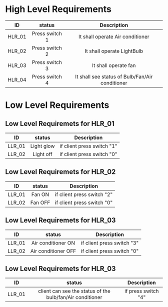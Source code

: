 # High Level Requirements 

|ID|status|Description|
|:----:|:---:|:----:|
|HLR_01|Press switch 1| It shall operate Air conditioner |
|HLR_02|Press switch 2| It shall operate LightBulb|
|HLR_03|Press switch 3| It shall operate fan|
|HLR_04|Press switch 4| It shall see status of Bulb/Fan/Air conditioner |

# Low Level Requirements

## Low Level Requiremets for HLR_01

|ID|status|Description|
|:----:|:---:|:----:|
|LLR_01|Light glow| if client press switch "1"|
|LLR_02|Light off |if client press switch "0" |

## Low Level Requiremets for HLR_02

|ID|status|Description|
|:----:|:---:|:----:|
|LLR_01|Fan ON| if client press switch "2"|
|LLR_02|Fan OFF| if client press switch "0"|

## Low Level Requiremets for HLR_03

|ID|status|Description|
|:----:|:---:|:----:|
|LLR_01|Air conditioner ON |if client press switch "3"|
|LLR_02|Air conditioner OFF|if client press switch "0"|

##  Low Level Requiremets for HLR_03

|ID|status|Description|
|:----:|:---:|:----:|
|LLR_01|client can see the status of the bulb/fan/Air conditioner |if press switch "4"|
